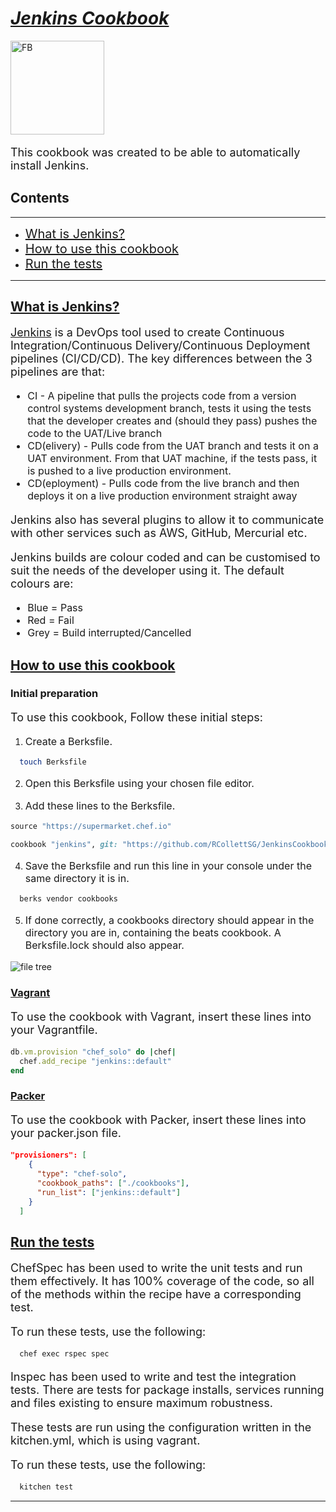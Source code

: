 # <u>___Jenkins Cookbook___</u>                

<div>
  <img width="150px;" src="./readmeimg/jenkins.jpeg" alt="FB">
</div>

<p style="font-size: 18px;">This cookbook was created to be able to automatically install Jenkins.</p>

## Contents
---
- <a href="#what" style="font-size: 20px;"> What is Jenkins? </a>
- <a href="#how" style="font-size: 20px;"> How to use this cookbook </a>
- <a href="#tests" style="font-size: 20px;"> Run the tests </a>
---

<u><h2 id="what">What is Jenkins?</h2></u>

<p style="font-size: 18px;">
<a href="https://jenkins.io/">Jenkins</a> is a DevOps tool used to create Continuous Integration/Continuous Delivery/Continuous Deployment pipelines (CI/CD/CD). The key differences between the 3 pipelines are that:
  <ul style="font-size: 16px;">
    <li>CI - A pipeline that pulls the projects code from a version control systems development branch, tests it using the tests that the developer creates and (should they pass) pushes the code to the UAT/Live branch</li>  
    <li>CD(elivery) - Pulls code from the UAT branch and tests it on a UAT environment. From that UAT machine, if the tests pass, it is pushed to a live production environment.</li>  
    <li>CD(eployment) - Pulls code from the live branch and then deploys it on a live production environment straight away</li>
  </ul>
</p>

<p style="font-size: 18px;">
Jenkins also has several plugins to allow it to communicate with other services such as AWS, GitHub, Mercurial etc.
</p>

<p style="font-size: 18px;">
Jenkins builds are colour coded and can be customised to suit the needs of the developer using it. The default colours are:
  <ul style="font-size: 16px;">
    <li>Blue = Pass</li>
    <li>Red = Fail</li>
    <li>Grey = Build interrupted/Cancelled</li>
  </ul>
</p>

<u><h2 id="how">How to use this cookbook</h2></u>

### Initial preparation
<p style="font-size: 18px;">
To use this cookbook, Follow these initial steps:
</p>

1. <p style="font-size: 16px;"> Create a Berksfile. </p>

```bash
  touch Berksfile
```

2. <p style="font-size: 16px;"> Open this Berksfile using your chosen file editor. </p>

3. <p style="font-size: 16px;"> Add these lines to the Berksfile. </p>

```ruby
source "https://supermarket.chef.io"

cookbook "jenkins", git: "https://github.com/RCollettSG/JenkinsCookbook.git"
```

4. <p style="font-size: 16px;"> Save the Berksfile and run this line in your console under the same directory it is in. </p>

```bash
  berks vendor cookbooks
```

5. <p style="font-size: 16px;"> If done correctly, a cookbooks directory should appear in the directory you are in, containing the beats cookbook. A Berksfile.lock should also appear. </p>

![file tree](./readmeimg/cbfiletree.png)


### <u>Vagrant</u>
<p style="font-size: 18px;">
To use the cookbook with Vagrant, insert these lines into your Vagrantfile.
</p>

```ruby
db.vm.provision "chef_solo" do |chef|
  chef.add_recipe "jenkins::default"
end
```

### <u>Packer</u>
<p style="font-size: 18px;">
To use the cookbook with Packer, insert these lines into your packer.json file.
</p>

```json
"provisioners": [
    {
      "type": "chef-solo",
      "cookbook_paths": ["./cookbooks"],
      "run_list": ["jenkins::default"]
    }
  ]
```

<u><h2 id="tests">Run the tests</h2></u>
<p style="font-size: 18px;">
ChefSpec has been used to write the unit tests and run them effectively. It has 100% coverage of the code, so all of the methods within the recipe have a corresponding test.
</p>

<p style="font-size: 18px;">
To run these tests, use the following:
</p>

```bash
  chef exec rspec spec
```

<p style="font-size: 18px;">
Inspec has been used to write and test the integration tests. There are tests for package installs, services running and files existing to ensure maximum robustness.
</p>

<p style="font-size: 18px;">
These tests are run using the configuration written in the kitchen.yml, which is using vagrant.
</p>

<p style="font-size: 18px;">
To run these tests, use the following:
</p>

```bash
  kitchen test
```

---
